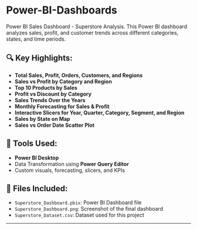 # Power-BI-Dashboards
Power BI Sales Dashboard - Superstore Analysis.
This Power BI dashboard analyzes sales, profit, and customer trends across different categories, states, and time periods.

## 🔍 Key Highlights:
- **Total Sales, Profit, Orders, Customers, and Regions**
- **Sales vs Profit by Category and Region**
- **Top 10 Products by Sales**
- **Profit vs Discount by Category**
- **Sales Trends Over the Years**
- **Monthly Forecasting for Sales & Profit**
- **Interactive Slicers for Year, Quarter, Category, Segment, and Region**
- **Sales by State on Map**
- **Sales vs Order Date Scatter Plot**

## 📌 Tools Used:
- **Power BI Desktop**
- Data Transformation using **Power Query Editor**
- Custom visuals, forecasting, slicers, and KPIs

## 📁 Files Included:
- `Superstore_Dashboard.pbix`: Power BI Dashboard file
- `Superstore_Dashboard.png`: Screenshot of the final dashboard
- `Superstore_Dataset.csv`: Dataset used for this project

---

